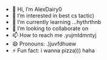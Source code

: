- 👋 Hi, I’m AlexDairy0
- 👀 I’m interested in best cs tactic)
- 🌱 I’m currently learning ...hythrthnb
- 💞️ I’m looking to collaborate on 
- 📫 How to reach me .yujmtdmntyj
- 😄 Pronouns: .)juvfdhuew
- ⚡ Fun fact: i wanna pizza))) haha
<!---
AlexDairy0/AlexDairy0 is a ✨ special ✨ repository because its `README.md` (this file) appears on your GitHub profile.
You can click the Preview link to take a look at your changes.
---
